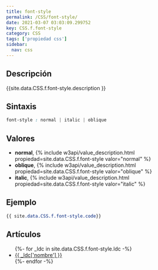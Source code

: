 ```yaml
---
title: font-style
permalink: /CSS/font-style/
date: 2021-03-07 03:03:09.299752
key: CSS.f.font-style
category: CSS
tags: ['propiedad css']
sidebar: 
  nav: css
---
```


## Descripción
{{site.data.CSS.f.font-style.description }}

## Sintaxis
~~~css
font-style : normal | italic | oblique
~~~

## Valores
* **normal**,  {% include w3api/value_description.html propiedad=site.data.CSS.f.font-style valor="normal" %}
* **oblique**,  {% include w3api/value_description.html propiedad=site.data.CSS.f.font-style valor="oblique" %}
* **italic**,  {% include w3api/value_description.html propiedad=site.data.CSS.f.font-style valor="italic" %}

## Ejemplo
~~~css
{{ site.data.CSS.f.font-style.code}}
~~~

## Artículos
<ul>
{%- for _ldc in site.data.CSS.f.font-style.ldc -%}
   <li>
       <a href="{{_ldc['url'] }}">{{ _ldc['nombre'] }}</a>
   </li>
{%- endfor -%}
</ul>

